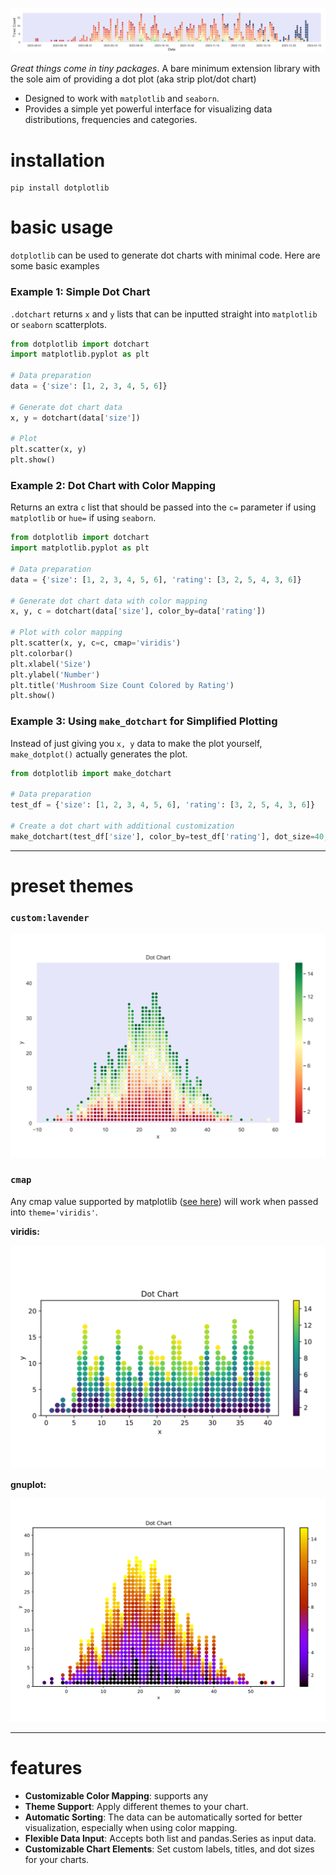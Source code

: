 ![](/demos/daterange.png)

*Great things come in tiny packages*. A bare minimum extension library with the sole aim of providing a dot plot (aka strip plot/dot chart)
- Designed to work with `matplotlib` and `seaborn`.
- Provides a simple yet powerful interface for visualizing data distributions, frequencies and categories.

# installation

```text
pip install dotplotlib
```

# basic usage

`dotplotlib` can be used to generate dot charts with minimal code. Here are some basic examples

### Example 1: Simple Dot Chart

`.dotchart` returns `x` and `y` lists that can be inputted straight into `matplotlib` or `seaborn` scatterplots. 

```python
from dotplotlib import dotchart
import matplotlib.pyplot as plt

# Data preparation
data = {'size': [1, 2, 3, 4, 5, 6]}

# Generate dot chart data
x, y = dotchart(data['size'])

# Plot
plt.scatter(x, y)
plt.show()
```

### Example 2: Dot Chart with Color Mapping

Returns an extra `c` list that should be passed into the `c=` parameter if using `matplotlib` or `hue=` if using `seaborn`. 

```python
from dotplotlib import dotchart
import matplotlib.pyplot as plt

# Data preparation
data = {'size': [1, 2, 3, 4, 5, 6], 'rating': [3, 2, 5, 4, 3, 6]}

# Generate dot chart data with color mapping
x, y, c = dotchart(data['size'], color_by=data['rating'])

# Plot with color mapping
plt.scatter(x, y, c=c, cmap='viridis')
plt.colorbar()
plt.xlabel('Size')
plt.ylabel('Number')
plt.title('Mushroom Size Count Colored by Rating')
plt.show()
```

### Example 3: Using `make_dotchart` for Simplified Plotting

Instead of just giving you `x, y` data to make the plot yourself, `make_dotplot()` actually generates the plot. 

```python
from dotplotlib import make_dotchart

# Data preparation
test_df = {'size': [1, 2, 3, 4, 5, 6], 'rating': [3, 2, 5, 4, 3, 6]}

# Create a dot chart with additional customization
make_dotchart(test_df['size'], color_by=test_df['rating'], dot_size=40, theme='gnuplot2')
```

---

# preset themes

### `custom:lavender`

![](/demos/lavender.png)

### `cmap`

Any cmap value supported by matplotlib ([see here](https://matplotlib.org/stable/users/explain/colors/colormaps.html)) will work when passed into `theme='viridis'`.

**viridis:**

![](/demos/default.png)

**gnuplot:**

![](/demos/gnuplot.png)

---

# features

- **Customizable Color Mapping**: supports any
- **Theme Support**: Apply different themes to your chart.
- **Automatic Sorting**: The data can be automatically sorted for better visualization, especially when using color mapping.
- **Flexible Data Input**: Accepts both list and pandas.Series as input data.
- **Customizable Chart Elements**: Set custom labels, titles, and dot sizes for your charts.
